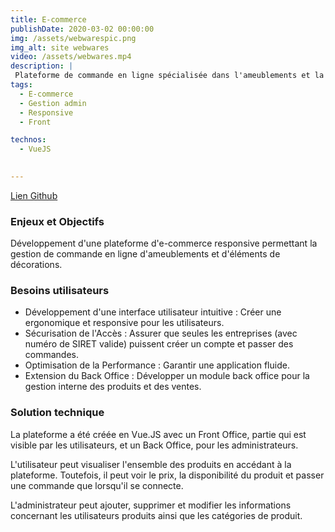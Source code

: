 ```yaml
---
title: E-commerce 
publishDate: 2020-03-02 00:00:00
img: /assets/webwarespic.png
img_alt: site webwares
video: /assets/webwares.mp4
description: |
 Plateforme de commande en ligne spécialisée dans l'ameublements et la décoration
tags:
  - E-commerce
  - Gestion admin
  - Responsive
  - Front 

technos:
  - VueJS

  
---
```


<a  href="https://github.com/Rokayia/WebWares.git">Lien Github </a>

 ###  Enjeux et Objectifs 

 Développement d'une plateforme d'e-commerce responsive permettant la gestion de commande en ligne d'ameublements et d'éléments de décorations. 

###  Besoins utilisateurs
- Développement d'une interface utilisateur intuitive : Créer une ergonomique et responsive pour les utilisateurs.
- Sécurisation de l'Accès : Assurer que seules les entreprises (avec numéro de SIRET valide) puissent créer un compte et passer des commandes.
- Optimisation de la Performance : Garantir une application fluide.
- Extension du Back Office : Développer un module back office pour la gestion interne des produits et des ventes.


###  Solution technique

La plateforme a été créée en Vue.JS avec un Front Office, partie qui est visible par les utilisateurs, et un Back Office, pour les administrateurs. 

L'utilisateur peut visualiser l'ensemble des produits en accédant à la plateforme. Toutefois, il peut voir le prix, la disponibilité du produit et passer une commande que lorsqu'il se connecte. 

L'administrateur peut ajouter, supprimer et modifier les informations concernant les utilisateurs produits ainsi que les catégories de produit. 




